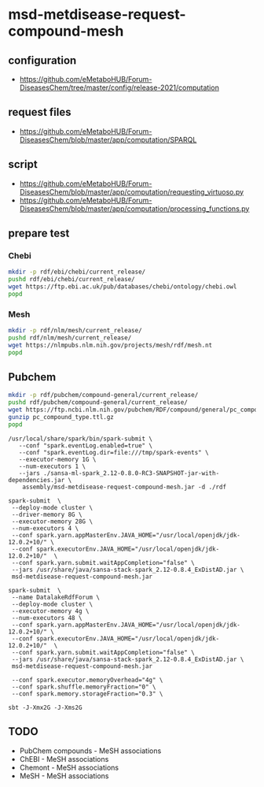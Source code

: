 # msd-metdisease-request-compound-mesh

## configuration

- https://github.com/eMetaboHUB/Forum-DiseasesChem/tree/master/config/release-2021/computation

## request files

- https://github.com/eMetaboHUB/Forum-DiseasesChem/blob/master/app/computation/SPARQL

## script
- https://github.com/eMetaboHUB/Forum-DiseasesChem/blob/master/app/computation/requesting_virtuoso.py
- https://github.com/eMetaboHUB/Forum-DiseasesChem/blob/master/app/computation/processing_functions.py


## prepare test

### Chebi

```sh 
mkdir -p rdf/ebi/chebi/current_release/
pushd rdf/ebi/chebi/current_release/
wget https://ftp.ebi.ac.uk/pub/databases/chebi/ontology/chebi.owl
popd
```
### Mesh

```sh 
mkdir -p rdf/nlm/mesh/current_release/
pushd rdf/nlm/mesh/current_release/
wget https://nlmpubs.nlm.nih.gov/projects/mesh/rdf/mesh.nt
popd
```
## Pubchem 


```sh 
mkdir -p rdf/pubchem/compound-general/current_release/
pushd rdf/pubchem/compound-general/current_release/
wget https://ftp.ncbi.nlm.nih.gov/pubchem/RDF/compound/general/pc_compound_type.ttl.gz
gunzip pc_compound_type.ttl.gz
popd
```


``` 
/usr/local/share/spark/bin/spark-submit \
   --conf "spark.eventLog.enabled=true" \
   --conf "spark.eventLog.dir=file:///tmp/spark-events" \
   --executor-memory 1G \
   --num-executors 1 \
   --jars ./sansa-ml-spark_2.12-0.8.0-RC3-SNAPSHOT-jar-with-dependencies.jar \
    assembly/msd-metdisease-request-compound-mesh.jar -d ./rdf
```

``` 
spark-submit  \
 --deploy-mode cluster \
 --driver-memory 8G \
 --executor-memory 28G \
 --num-executors 4 \
 --conf spark.yarn.appMasterEnv.JAVA_HOME="/usr/local/openjdk/jdk-12.0.2+10/" \
 --conf spark.executorEnv.JAVA_HOME="/usr/local/openjdk/jdk-12.0.2+10/"  \
 --conf spark.yarn.submit.waitAppCompletion="false" \
 --jars /usr/share/java/sansa-stack-spark_2.12-0.8.4_ExDistAD.jar \
 msd-metdisease-request-compound-mesh.jar
```

``` 
spark-submit  \
 --name DatalakeRdfForum \
 --deploy-mode cluster \
 --executor-memory 4g \
 --num-executors 48 \
 --conf spark.yarn.appMasterEnv.JAVA_HOME="/usr/local/openjdk/jdk-12.0.2+10/" \
 --conf spark.executorEnv.JAVA_HOME="/usr/local/openjdk/jdk-12.0.2+10/"  \
 --conf spark.yarn.submit.waitAppCompletion="false" \
 --jars /usr/share/java/sansa-stack-spark_2.12-0.8.4_ExDistAD.jar \
 msd-metdisease-request-compound-mesh.jar
```

```
 --conf spark.executor.memoryOverhead="4g" \
 --conf spark.shuffle.memoryFraction="0" \
 --conf spark.memory.storageFraction="0.3" \
```

``` 
sbt -J-Xmx2G -J-Xms2G
```

## TODO

- PubChem compounds - MeSH associations
- ChEBI - MeSH associations
- Chemont - MeSH associations
- MeSH - MeSH associations
